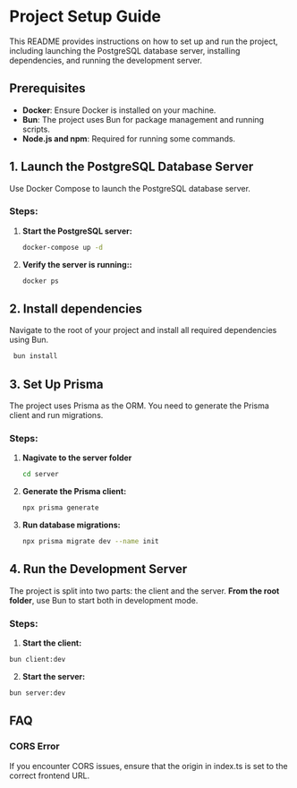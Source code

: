 # Project Setup Guide

This README provides instructions on how to set up and run the project, including launching the PostgreSQL database server, installing dependencies, and running the development server.

## Prerequisites

- **Docker**: Ensure Docker is installed on your machine.
- **Bun**: The project uses Bun for package management and running scripts.
- **Node.js and npm**: Required for running some commands.

## 1. Launch the PostgreSQL Database Server

Use Docker Compose to launch the PostgreSQL database server.

### Steps:

1. **Start the PostgreSQL server:**
   ```bash
   docker-compose up -d

1. **Verify the server is running::**
   ```bash
   docker ps
   

## 2. Install dependencies

Navigate to the root of your project and install all required dependencies using Bun.

  ```bash
   bun install
   ```
## 3. Set Up Prisma

The project uses Prisma as the ORM. You need to generate the Prisma client and run migrations.

### Steps:

1. **Nagivate to the server folder**
   ```bash
   cd server

2. **Generate the Prisma client:**
   ```bash
   npx prisma generate
3. **Run database migrations:**
   ```bash
   npx prisma migrate dev --name init
   
## 4. Run the Development Server

The project is split into two parts: the client and the server. **From the root folder**, use Bun to start both in development mode.

### Steps:

1. **Start the client:**

```bash
bun client:dev
```

2. **Start the server:**

```bash
bun server:dev
```

## FAQ

### CORS Error

If you encounter CORS issues, ensure that the origin in index.ts is set to the correct frontend URL.
